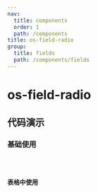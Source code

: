```yaml
---
nav:
  title: components
  order: 1
  path: /components
title: os-field-radio
group:
  title: fields
  path: /components/fields
---
```


# os-field-radio

## 代码演示

### 基础使用

<code src="../demos/field-radio/simple.tsx" />

### 表格中使用

<code src="../demos/field-radio/in-table.tsx" />

<API exports='["Settings"]' src="../components/fields/radio.tsx"></API>
